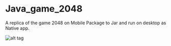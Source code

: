 # Java_game_2048
A replica of the game 2048 on Mobile
Package to Jar and run on desktop as Native app.

![alt tag](https://static1.squarespace.com/static/54a612bee4b0421d698cf41e/551f548ce4b0f07e37b3a8a1/551f548ce4b0f07e37b3a8a8/1428116965612/2048a.jpg)
